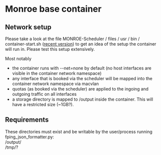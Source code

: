 # Monroe base container

## Network setup

Please take a look at the file MONROE-Scheduler / files / usr / bin / container-start.sh
([recent version](https://github.com/MONROE-PROJECT/Scheduler/blob/master/files/usr/bin/container-start.sh))
to get an idea of the setup the container will run in. Please test this setup extensively.

Most notably

  * the container runs with --net=none by default (no host interfaces are visible in the container network namespace)
  * any interface that is booked via the scheduler will be mapped into the container network namespace via macvlan
  * quotas (as booked via the scheduler) are applied to the ingoing and outgoing traffic on all interfaces
  * a storage directory is mapped to /output inside the container. This will have a restricted size (~1GB?).

## Requirements

These directories must exist and be writable by the user/process running fping_json_formatter.py:    
/output/    
/tmp/?
